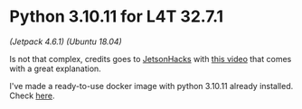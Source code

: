 # Python 3.10.11 for L4T 32.7.1
_(Jetpack 4.6.1) (Ubuntu 18.04)_

Is not that complex, credits goes to [JetsonHacks](https://jetsonhacks.com/)
with [this video](https://www.youtube.com/watch?v=LSdXakt8nZ8) that comes with a great explanation.

I've made a ready-to-use docker image with python 3.10.11 already installed. Check [here](/libraries/python/overview#docker-images).